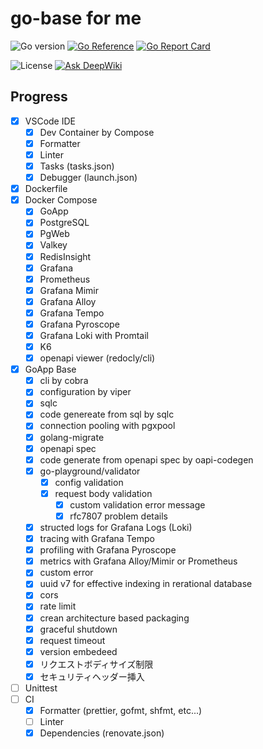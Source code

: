 # go-base for me

![Go version](https://img.shields.io/github/go-mod/go-version/aazw/go-base.svg)
[![Go Reference](https://pkg.go.dev/badge/github.com/aazw/go-base.svg)](https://pkg.go.dev/github.com/aazw/go-base)
[![Go Report Card](https://goreportcard.com/badge/github.com/aazw/go-base)](https://goreportcard.com/report/github.com/aazw/go-base)

![License](https://img.shields.io/github/license/aazw/go-base.svg)
[![Ask DeepWiki](https://deepwiki.com/badge.svg)](https://deepwiki.com/aazw/go-base)

## Progress

- [x] VSCode IDE
  - [x] Dev Container by Compose
  - [x] Formatter
  - [x] Linter
  - [x] Tasks (tasks.json)
  - [x] Debugger (launch.json)
- [x] Dockerfile
- [x] Docker Compose
  - [x] GoApp
  - [x] PostgreSQL
  - [x] PgWeb
  - [x] Valkey
  - [x] RedisInsight
  - [x] Grafana
  - [x] Prometheus
  - [x] Grafana Mimir
  - [x] Grafana Alloy
  - [x] Grafana Tempo
  - [x] Grafana Pyroscope
  - [x] Grafana Loki with Promtail
  - [x] K6
  - [x] openapi viewer (redocly/cli)
- [x] GoApp Base
  - [x] cli by cobra
  - [x] configuration by viper
  - [x] sqlc
  - [x] code genereate from sql by sqlc
  - [x] connection pooling with pgxpool
  - [x] golang-migrate
  - [x] openapi spec
  - [x] code generate from openapi spec by oapi-codegen
  - [x] go-playground/validator
    - [x] config validation
    - [x] request body validation
      - [x] custom validation error message
      - [x] rfc7807 problem details
  - [x] structed logs for Grafana Logs (Loki)
  - [x] tracing with Grafana Tempo
  - [x] profiling with Grafana Pyroscope
  - [x] metrics with Grafana Alloy/Mimir or Prometheus
  - [x] custom error
  - [x] uuid v7 for effective indexing in rerational database
  - [x] cors
  - [x] rate limit
  - [x] crean architecture based packaging
  - [x] graceful shutdown
  - [x] request timeout
  - [x] version embedeed
  - [x] リクエストボディサイズ制限
  - [x] セキュリティヘッダー挿入
 - [ ] Unittest
- [ ] CI
  - [x] Formatter (prettier, gofmt, shfmt, etc...)
  - [ ] Linter
  - [x] Dependencies (renovate.json)

